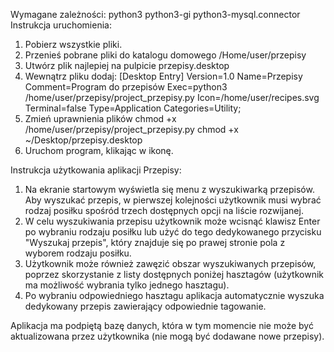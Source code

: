 Wymagane zależności:
    python3
    python3-gi
    python3-mysql.connector
Instrukcja uruchomienia:
1. Pobierz wszystkie pliki.
2. Przenieś pobrane pliki do katalogu domowego /Home/user/przepisy
3. Utwórz plik najlepiej na pulpicie przepisy.desktop
4. Wewnątrz pliku dodaj:
[Desktop Entry]
Version=1.0
Name=Przepisy
Comment=Program do przepisów
Exec=python3 /home/user/przepisy/project_przepisy.py
Icon=/home/user/recipes.svg
Terminal=false
Type=Application
Categories=Utility;
5. Zmień uprawnienia plików
   chmod +x /home/user/przepisy/project_przepisy.py
   chmod +x ~/Desktop/przepisy.desktop
6. Uruchom program, klikając w ikonę.

Instrukcja użytkowania aplikacji Przepisy:
1. Na ekranie startowym wyświetla się menu z wyszukiwarką przepisów. Aby wyszukać przepis, w pierwszej kolejności użytkownik musi wybrać rodzaj posiłku spośród trzech dostępnych opcji na liście rozwijanej.
2. W celu wyszukiwania przepisu użytkownik może wcisnąć klawisz Enter po wybraniu rodzaju posiłku lub użyć do tego dedykowanego przycisku "Wyszukaj przepis", który znajduje się po prawej stronie pola z wyborem rodzaju posiłku.
3. Użytkownik może również zawęzić obszar wyszukiwanych przepisów, poprzez skorzystanie z listy dostępnych poniżej hasztagów (użytkownik ma możliwość wybrania tylko jednego hasztagu).
4. Po wybraniu odpowiedniego hasztagu aplikacja automatycznie wyszuka dedykowany przepis zawierający odpowiednie tagowanie.

Aplikacja ma podpiętą bazę danych, która w tym momencie nie może być aktualizowana przez użytkownika (nie mogą być dodawane nowe przepisy).

